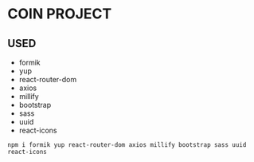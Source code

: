# COIN PROJECT

## USED
- formik
- yup
- react-router-dom
- axios
- millify
- bootstrap
- sass
- uuid
- react-icons

`npm i formik yup react-router-dom axios millify bootstrap sass uuid react-icons`

